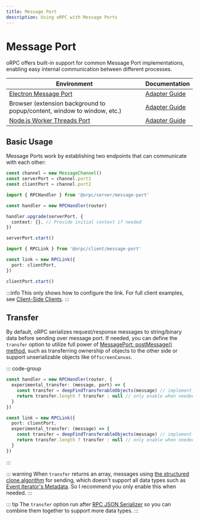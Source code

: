 ```yaml
---
title: Message Port
description: Using oRPC with Message Ports
---
```


# Message Port

oRPC offers built-in support for common Message Port implementations, enabling easy internal communication between different processes.

| Environment                                                                                | Documentation                                  |
| ------------------------------------------------------------------------------------------ | ---------------------------------------------- |
| [Electron Message Port](https://www.electronjs.org/docs/latest/tutorial/message-ports)     | [Adapter Guide](/docs/adapters/electron)       |
| Browser (extension background to popup/content, window to window, etc.)                    | [Adapter Guide](/docs/adapters/browser)        |
| [Node.js Worker Threads Port](https://nodejs.org/api/worker_threads.html#workerparentport) | [Adapter Guide](/docs/adapters/worker-threads) |

## Basic Usage

Message Ports work by establishing two endpoints that can communicate with each other:

```ts [bridge]
const channel = new MessageChannel()
const serverPort = channel.port1
const clientPort = channel.port2
```

```ts [server]
import { RPCHandler } from '@orpc/server/message-port'

const handler = new RPCHandler(router)

handler.upgrade(serverPort, {
  context: {}, // Provide initial context if needed
})

serverPort.start()
```

```ts [client]
import { RPCLink } from '@orpc/client/message-port'

const link = new RPCLink({
  port: clientPort,
})

clientPort.start()
```

:::info
This only shows how to configure the link. For full client examples, see [Client-Side Clients](/docs/client/client-side).
:::

## Transfer

By default, oRPC serializes request/response messages to string/binary data before sending over message port. If needed, you can define the `transfer` option to utilize full power of [MessagePort: postMessage() method](https://developer.mozilla.org/en-US/docs/Web/API/MessagePort/postMessage), such as transferring ownership of objects to the other side or support unserializable objects like `OffscreenCanvas`.

::: code-group

```ts [handler]
const handler = new RPCHandler(router, {
  experimental_transfer: (message, port) => {
    const transfer = deepFindTransferableObjects(message) // implement your own logic
    return transfer.length ? transfer : null // only enable when needed
  }
})
```

```ts [link]
const link = new RPCLink({
  port: clientPort,
  experimental_transfer: (message) => {
    const transfer = deepFindTransferableObjects(message) // implement your own logic
    return transfer.length ? transfer : null // only enable when needed
  }
})
```

:::

::: warning
When `transfer` returns an array, messages using [the structured clone algorithm](https://developer.mozilla.org/en-US/docs/Web/API/Web_Workers_API/Structured_clone_algorithm) for sending, which doesn't support all data types such as [Event Iterator's Metadata](/docs/event-iterator#last-event-id-event-metadata). So I recommend you only enable this when needed.
:::

::: tip
The `transfer` option run after [RPC JSON Serializer](/docs/advanced/rpc-json-serializer) so you can combine them together to support more data types.
:::
